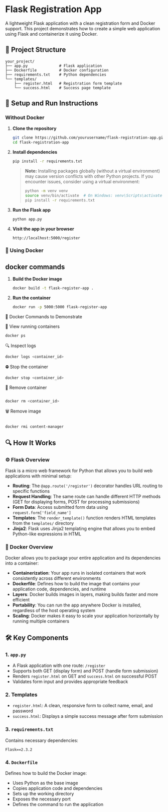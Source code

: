 # Flask Registration App

A lightweight Flask application with a clean registration form and Docker support. This project demonstrates how to create a simple web application using Flask and containerize it using Docker.

## 📁 Project Structure

```
your_project/
├── app.py              # Flask application
├── Dockerfile          # Docker configuration
├── requirements.txt    # Python dependencies
└── templates/
    ├── register.html   # Registration form template
    └── success.html    # Success page template
```

## 🚀 Setup and Run Instructions

### Without Docker

1. **Clone the repository**
   ```bash
   git clone https://github.com/yourusername/flask-registration-app.git
   cd flask-registration-app
   ```

2. **Install dependencies**
   ```bash
   pip install -r requirements.txt
   ```

   > **Note:** Installing packages globally (without a virtual environment) may cause version conflicts with other Python projects. If you encounter issues, consider using a virtual environment:
   > ```bash
   > python -m venv venv
   > source venv/bin/activate  # On Windows: venv\Scripts\activate
   > pip install -r requirements.txt
   > ```

3. **Run the Flask app**
   ```bash
   python app.py
   ```

4. **Visit the app in your browser**
   ```
   http://localhost:5000/register
   ```

### 🐳 Using Docker
## docker commands

1. **Build the Docker image**
   ```bash
   docker build -t flask-register-app .
   ```

2. **Run the container**
   ```bash
   docker run -p 5000:5000 flask-register-app
   ```
🧪 Docker Commands to Demonstrate

🧼 View running containers
```bash
docker ps
```
🔍 Inspect logs
```bash
docker logs <container_id>
```
⛔ Stop the container
```bash
docker stop <container_id>
```
🧹 Remove container
```bash

docker rm <container_id>
```
🗑️ Remove image
```bash

docker rmi content-manager
```


## 🔍 How It Works

### ⚙️ Flask Overview

Flask is a micro web framework for Python that allows you to build web applications with minimal setup:

* **Routing**: The `@app.route('/register')` decorator handles URL routing to specific functions
* **Request Handling**: The same route can handle different HTTP methods (GET for displaying forms, POST for processing submissions)
* **Form Data**: Access submitted form data using `request.form['field_name']`
* **Templates**: The `render_template()` function renders HTML templates from the `templates/` directory
* **Jinja2**: Flask uses Jinja2 templating engine that allows you to embed Python-like expressions in HTML

### 🐳 Docker Overview

Docker allows you to package your entire application and its dependencies into a container:

* **Containerization**: Your app runs in isolated containers that work consistently across different environments
* **Dockerfile**: Defines how to build the image that contains your application code, dependencies, and runtime
* **Layers**: Docker builds images in layers, making builds faster and more efficient
* **Portability**: You can run the app anywhere Docker is installed, regardless of the host operating system
* **Scaling**: Docker makes it easy to scale your application horizontally by running multiple containers

## 🛠️ Key Components

### 1. `app.py`
* A Flask application with one route: `/register`
* Supports both GET (display form) and POST (handle form submission)
* Renders `register.html` on GET and `success.html` on successful POST
* Validates form input and provides appropriate feedback

### 2. Templates
* `register.html`: A clean, responsive form to collect name, email, and password
* `success.html`: Displays a simple success message after form submission

### 3. `requirements.txt`
Contains necessary dependencies:
```
Flask==2.3.2
```

### 4. `Dockerfile`
Defines how to build the Docker image:
* Uses Python as the base image
* Copies application code and dependencies
* Sets up the working directory
* Exposes the necessary port
* Defines the command to run the application